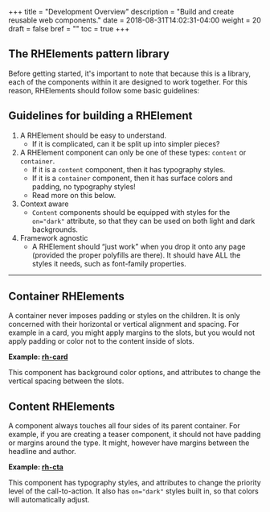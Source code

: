 +++
title = "Development Overview"
description = "Build and create reusable web components."
date = 2018-08-31T14:02:31-04:00
weight = 20
draft = false
bref = ""
toc = true
+++


## The RHElements pattern library

Before getting started, it's important to note that because this is a library, each of the components within it are designed to work together. For this reason, RHElements should follow some basic guidelines:

## Guidelines for building a RHElement

1. A RHElement should be easy to understand. 
    - If it is complicated, can it be split up into simpler pieces?
2. A RHElement component can only be one of these types: `content` or `container`. 
    - If it is a `content` component, then it has typography styles.
    - If it is a `container` component, then it has surface colors and padding, no typography styles!
    - Read more on this below.
3. Context aware
    - `Content` components should be equipped with styles for the `on="dark"` attribute, so that they can be used on both light and dark backgrounds. 
4. Framework agnostic
    - A RHElement should “just work” when you drop it onto any page (provided the proper polyfills are there). It should have ALL the styles it needs, such as font-family properties.

------------

## Container RHElements

A container never imposes padding or styles on the children. It is only concerned with their horizontal or vertical alignment and spacing. For example in a card, you might apply margins to the slots, but you would not apply padding or color not to the content inside of slots.

**Example: [rh-card](https://github.com/RHElements/rhelements/blob/master/elements/rh-card/src/rh-card.scss)**

This component has background color options, and attributes to change the vertical spacing between the slots.

## Content RHElements

A component always touches all four sides of its parent container. For example, if you are creating a teaser component, it should not have padding or margins around the type. It might, however have margins between the headline and author.

**Example: [rh-cta](https://github.com/RHElements/rhelements/blob/master/elements/rh-cta/src/rh-cta.scss)**

This component has typography styles, and attributes to change the priority level of the call-to-action. It also has `on="dark"` styles built in, so that colors will automatically adjust. 